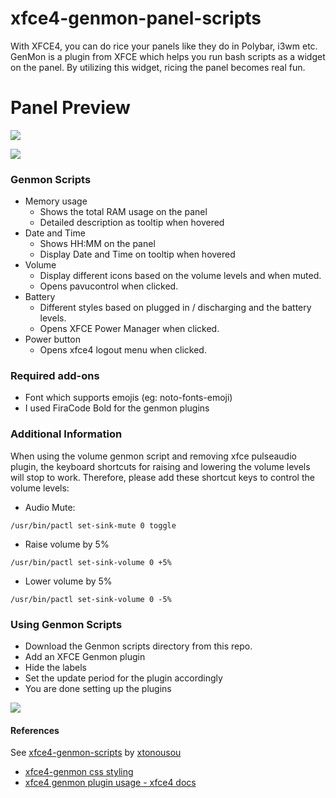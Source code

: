 # xfce4-genmon-panel-scripts

With XFCE4, you can do rice your panels like they do in Polybar, i3wm etc. GenMon is a plugin from XFCE which helps you run bash scripts as a widget on the panel. By utilizing this widget, ricing the panel becomes real fun.

# Panel Preview

![](https://github.com/levimake/xfce4-genmon-panel-scripts/blob/main/screenshots/happyxmas.png)

![](https://github.com/levimake/xfce4-genmon-panel-scripts/blob/main/screenshots/genmon.png)

### Genmon Scripts

- Memory usage
    - Shows the total RAM usage on the panel
    - Detailed description as tooltip when hovered
- Date and Time
    - Shows HH:MM on the panel
    - Display Date and Time on tooltip when hovered
- Volume
    - Display different icons based on the volume levels and when muted.
    - Opens pavucontrol when clicked.
- Battery 
    - Different styles based on plugged in / discharging and the battery levels.
    - Opens XFCE Power Manager when clicked.
- Power button
    - Opens xfce4 logout menu when clicked.

### Required add-ons

- Font which supports emojis (eg: noto-fonts-emoji)
- I used FiraCode Bold for the genmon plugins

### Additional Information
When using the volume genmon script and removing xfce pulseaudio plugin, the keyboard shortcuts for raising and lowering the volume levels will stop to work. Therefore, please add these shortcut keys to control the volume levels:
- Audio Mute:
```
/usr/bin/pactl set-sink-mute 0 toggle
```
- Raise volume by 5%
```
/usr/bin/pactl set-sink-volume 0 +5%
```
- Lower volume by 5%
```
/usr/bin/pactl set-sink-volume 0 -5%
```

### Using Genmon Scripts

 - Download the Genmon scripts directory from this repo.
 - Add an XFCE Genmon plugin
  - Hide the labels
  - Set the update period for the plugin accordingly
  - You are done setting up the plugins
  
![](https://github.com/levimake/xfce4-genmon-panel-scripts/blob/main/screenshots/addPlugin.png)

 #### References
 See [xfce4-genmon-scripts](https://github.com/xtonousou/xfce4-genmon-scripts) by [xtonousou](https://github.com/xtonousou)
 - [xfce4-genmon css styling](https://github.com/xfce-mirror/xfce4-genmon-plugin/blob/master/CSS%20Styling.txt)
 - [xfce4 genmon plugin usage - xfce4 docs](https://docs.xfce.org/panel-plugins/xfce4-genmon-plugin/start#usage)
